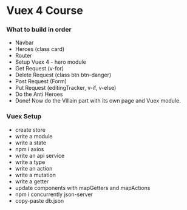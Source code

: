 # Vuex 4 Course

### What to build in order
- Navbar
- Heroes (class card)
- Router
- Setup Vuex 4 - hero module
- Get Request (v-for)
- Delete Request (class btn btn-danger)
- Post Request (Form)
- Put Request (editingTracker, v-if, v-else)
- Do the Anti Heroes
- Done! Now do the Villain part with its own page and Vuex module.

### Vuex Setup

- create store
- write a module
- write a state
- npm i axios
- write an api service
- write a type
- write an action
- write a mutation
- write a getter
- update components with mapGetters and mapActions
- npm i concurrently json-server
- copy-paste db.json
